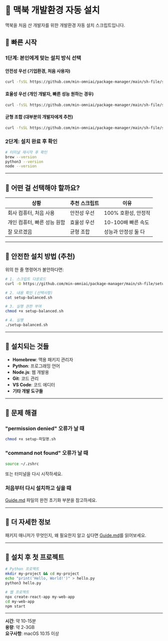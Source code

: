 # 📌 맥북 개발환경 자동 설치

맥북을 처음 산 개발자를 위한 개발환경 자동 설치 스크립트입니다.

## 📍 빠른 시작

### 1단계: 본인에게 맞는 설치 방식 선택

#### 안전성 우선 (기업환경, 처음 사용자)
```bash
curl -fsSL https://github.com/min-omniai/package-manager/main/sh-file/setup-safe.sh | bash
```

#### 효율성 우선 (개인 개발자, 빠른 성능 원하는 경우)
```bash
curl -fsSL https://github.com/min-omniai/package-manager/main/sh-file/setup-efficient.sh | bash
```

#### 균형 조합 (대부분의 개발자에게 추천)
```bash
curl -fsSL https://github.com/min-omniai/package-manager/main/sh-file/setup-balanced.sh | bash
```

### 2단계: 설치 완료 후 확인
```bash
# 터미널 재시작 후 확인
brew --version
python3 --version
node --version
```

---

## 📍 어떤 걸 선택해야 할까요?

| 상황 | 추천 스크립트 | 이유 |
|---|---|---|
| 회사 컴퓨터, 처음 사용 | 안전성 우선 | 100% 호환성, 안정적 |
| 개인 컴퓨터, 빠른 성능 원함 | 효율성 우선 | 10-100배 빠른 속도 |
| 잘 모르겠음 | 균형 조합 | 성능과 안정성 둘 다 |

---

## 📍 안전한 설치 방법 (추천)

위의 한 줄 명령어가 불안하다면:

```bash
# 1. 스크립트 다운로드
curl -O https://github.com/min-omniai/package-manager/main/sh-file/setup-balanced.sh

# 2. 내용 확인 (선택사항)
cat setup-balanced.sh

# 3. 실행 권한 부여
chmod +x setup-balanced.sh

# 4. 실행
./setup-balanced.sh
```

---

## 📍 설치되는 것들

- **Homebrew**: 맥용 패키지 관리자
- **Python**: 프로그래밍 언어
- **Node.js**: 웹 개발용
- **Git**: 코드 관리
- **VS Code**: 코드 에디터
- **기타 개발 도구들**

---

## 📍 문제 해결

### "permission denied" 오류가 날 때
```bash
chmod +x setup-파일명.sh
```

### "command not found" 오류가 날 때
```bash
source ~/.zshrc
```
또는 터미널을 다시 시작하세요.

### 처음부터 다시 설치하고 싶을 때
[Guide.md](Guide.md) 파일의 완전 초기화 부분을 참고하세요.

---

## 📍 더 자세한 정보

패키지 매니저가 무엇인지, 왜 필요한지 알고 싶다면 [Guide.md](Guide.md)를 읽어보세요.

---

## 📍 설치 후 첫 프로젝트

```bash
# Python 프로젝트
mkdir my-project && cd my-project
echo "print('Hello, World!')" > hello.py
python3 hello.py

# 웹 프로젝트
npx create-react-app my-web-app
cd my-web-app
npm start
```

---

**시간**: 약 10-15분  
**용량**: 약 2-3GB  
**요구사항**: macOS 10.15 이상
